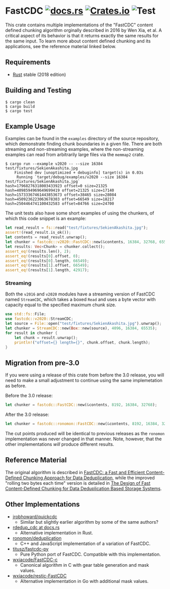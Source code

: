 # FastCDC [![docs.rs](https://docs.rs/fastcdc/badge.svg)](https://docs.rs/fastcdc) [![Crates.io](https://img.shields.io/crates/v/fastcdc.svg)](https://crates.io/crates/fastcdc) ![Test](https://github.com/nlfiedler/fastcdc-rs/workflows/Test/badge.svg)

This crate contains multiple implementations of the "FastCDC" content defined chunking algorithm orginally described in 2016 by Wen Xia, et al. A critical aspect of its behavior is that it returns exactly the same results for the same input. To learn more about content defined chunking and its applications, see the reference material linked below.

## Requirements

* [Rust](https://www.rust-lang.org) stable (2018 edition)

## Building and Testing

```shell
$ cargo clean
$ cargo build
$ cargo test
```

## Example Usage

Examples can be found in the `examples` directory of the source repository, which demonstrate finding chunk boundaries in a given file. There are both streaming and non-streaming examples, where the non-streaming examples can read from arbitrarily large files via the `memmap2` crate.

```shell
$ cargo run --example v2020 -- --size 16384 test/fixtures/SekienAkashita.jpg
    Finished dev [unoptimized + debuginfo] target(s) in 0.03s
     Running `target/debug/examples/v2020 --size 16384 test/fixtures/SekienAkashita.jpg`
hash=17968276318003433923 offset=0 size=21325
hash=4098594969649699419 offset=21325 size=17140
hash=15733367461443853673 offset=38465 size=28084
hash=4509236223063678303 offset=66549 size=18217
hash=2504464741100432583 offset=84766 size=24700
```

The unit tests also have some short examples of using the chunkers, of which this
code snippet is an example:

```rust
let read_result = fs::read("test/fixtures/SekienAkashita.jpg");
assert!(read_result.is_ok());
let contents = read_result.unwrap();
let chunker = fastcdc::v2020::FastCDC::new(&contents, 16384, 32768, 65536);
let results: Vec<Chunk> = chunker.collect();
assert_eq!(results.len(), 2);
assert_eq!(results[0].offset, 0);
assert_eq!(results[0].length, 66549);
assert_eq!(results[1].offset, 66549);
assert_eq!(results[1].length, 42917);
```

### Streaming

Both the `v2016` and `v2020` modules have a streaming version of FastCDC named `StreamCDC`, which takes a boxed `Read` and uses a byte vector with capacity equal to the specified maximum chunk size.

```rust
use std::fs::File;
use fastcdc::v2020::StreamCDC;
let source = File::open("test/fixtures/SekienAkashita.jpg").unwrap();
let chunker = StreamCDC::new(Box::new(source), 4096, 16384, 65535);
for result in chunker {
    let chunk = result.unwrap();
    println!("offset={} length={}", chunk.offset, chunk.length);
}
```

## Migration from pre-3.0

If you were using a release of this crate from before the 3.0 release, you will need to make a small adjustment to continue using the same implemetation as before.

Before the 3.0 release:

```rust
let chunker = fastcdc::FastCDC::new(&contents, 8192, 16384, 32768);
```

After the 3.0 release:

```rust
let chunker = fastcdc::ronomon::FastCDC::new(&contents, 8192, 16384, 32768);
```

The cut points produced will be identical to previous releases as the `ronomon` implementation was never changed in that manner. Note, however, that the other implementations _will_ produce different results.

## Reference Material

The original algorithm is described in [FastCDC: a Fast and Efficient Content-Defined Chunking Approach for Data Deduplication](https://www.usenix.org/system/files/conference/atc16/atc16-paper-xia.pdf), while the improved "rolling two bytes each time" version is detailed in [The Design of Fast Content-Defined Chunking for Data Deduplication Based Storage Systems](https://ieeexplore.ieee.org/document/9055082).

## Other Implementations

* [jrobhoward/quickcdc](https://github.com/jrobhoward/quickcdc)
    + Similar but slightly earlier algorithm by some of the same authors?
* [rdedup_cdc at docs.rs](https://docs.rs/crate/rdedup-cdc/0.1.0/source/src/fastcdc.rs)
    + Alternative implementation in Rust.
* [ronomon/deduplication](https://github.com/ronomon/deduplication)
    + C++ and JavaScript implementation of a variation of FastCDC.
* [titusz/fastcdc-py](https://github.com/titusz/fastcdc-py)
    + Pure Python port of FastCDC. Compatible with this implementation.
* [wxiacode/FastCDC-c](https://github.com/wxiacode/FastCDC-c)
    + Canonical algorithm in C with gear table generation and mask values.
* [wxiacode/restic-FastCDC](https://github.com/wxiacode/restic-FastCDC)
    + Alternative implementation in Go with additional mask values.
